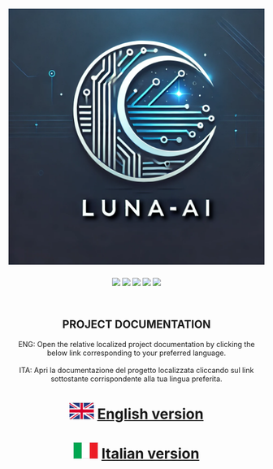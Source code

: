 <p align="center">

# <CENTER>![L.U.N.A.-AI Logo](Source/GUI/Resources/LUNA-A_001.png)</CENTER>

  <p align="center">
    <img src="https://img.shields.io/discord/1175137042473168916?style=plastic&logo=discord&logoColor=white&logoSize=auto&label=discord&labelColor=discord&color=white">
    <img src="https://img.shields.io/github/followers/phobetor1999">
    <img src="https://img.shields.io/github/stars/phobetor1999/Luna-ai?style=social&logo=github&logoColor=Black&logoSize=auto&label=Repo%20Stars&labelColor=white&color=white">
    <img src="https://img.shields.io/github/discussions/phobetor1999/Luna-AI?style=social&logo=github&logoColor=Black&logoSize=auto&label=Discussions&labelColor=white&color=yellow">
    <img src="https://img.shields.io/github/issues/phobetor1999/Luna-AI?label=issues">
  </p>
</p>

<br>

## <CENTER>PROJECT DOCUMENTATION</CENTER>

<CENTER>ENG: Open the relative localized project documentation by clicking the below link corresponding to your preferred language.</CENTER></BR>
<CENTER>ITA: Apri la documentazione del progetto localizzata cliccando sul link sottostante corrispondente alla tua lingua preferita.</CENTER>


# <CENTER>![uk_flag](Source/GUI/Resources/tn_uk-flag.gif) [English version](/Documents/PROJECT_INTRODUCTION/ENG.md) </CENTER>


# <CENTER>![it_flag](Source/GUI/Resources/tn_it-flag.gif) [Italian version](/Documents/PROJECT_INTRODUCTION/ITA.md) </CENTER>